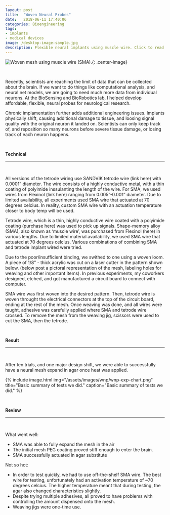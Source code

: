 ```yaml
---
layout: post
title:  "Woven Neural Probes"
date:   2018-06-11 17:40:06
categories: Bioengineering
tags:
- implants
- medical devices
image: /desktop-image-sample.jpg
description: Flexible neural implants using muscle wire. Click to read more.  
---
```


![Woven mesh using muscle wire (SMA).](/assets/images/desktop-image-sample.jpg "Mesh before coated in PEG."){: .center-image}

<br>

Recently, scientists are reaching the limit of data that can be collected about the brain. If we want to do things like computational analysis, and neural net models, we are going to need much more data from individual neurons. At the BioSensing and BioRobotics lab, I helped develop affordable, flexible, neural probes for neurological research.

Chronic implamentation further adds additional engineering issues. Implants physically shift, causing additional damage to tissue, and loosing signal quality with the original neuron it landed on. Scientists can only keep track of, and reposition so many neurons before severe tissue damage, or losing track of each neuron happens.

<br>

**Technical** 

---

<br>

All versions of the tetrode wiring use SANDVIK tetrode wire (link here) with 0.0001” diameter. The wire consists of a highly conductive metal, with a thin coating of polyimide inssulanting the length of the wire. For SMA, we used wires from Flexinol (link here) ranging from 0.005”-0.001” diameter. Due to limited availability, all experiments used SMA wire that actuated at 70 degrees celcius. In reality, custom SMA wire with an actuation temperature closer to body temp will be used.

Tetrode wire, which is a thin, highly conductive wire coated with a polyimide coating (purchase here) was used to pick up signals. Shape-memory alloy (SMA), also known as ‘muscle wire’, was purchased from Flexinol (here) in various lengths. Due to limited material availability, we used SMA wire that actuated at 70 degrees celcius. Various combinations of combining SMA and tetrode implant wired were tried.

Due to the poor/insufficient binding, we swithed to one using a woven loom. A piece of 1/8” - thick acrylic was cut on a laser cutter in the pattern shown below. (below post a pictoral representation of the mesh, labeling holes for weaving and other important items). In previous experiments, my coworkers designed, etched, and got manufactured a circuit board to connect with computer.

SMA wire was first woven into the desired pattern. Then, tetrode wire is woven throught the electrical connectors at the top of the circuit board, ending at the rest of the mesh. Once weaving was done, and all wires were taught, adhesive was carefully applied where SMA and tetrode wire crossed. To remove the mesh from the weaving jig, scissors were used to cut the SMA, then the tetrode.

<br>

**Result**

---

<br>

After ten trials, and one major design shift, we were able to successfully have a neural mesh expand in agar once heat was applied.

{% include image.html
            img="/assets/images/wnp/wnp-exp-chart.png"
            title="Basic summary of tests we did."
            caption="Basic summary of tests we did." %}

<br>

**Review**

---

<br>

What went well:

- SMA was able to fully expand the mesh in the air
- The initial mesh PEG coating proved stiff enough to enter the brain.
- SMA successfully actuated in agar substitute

Not so hot:

- In order to test quickly, we had to use off-the-shelf SMA wire. The best wire for testing, unfortunately had an activation temperature of ~70 degrees celcius. The higher temperature meant that during testing, the agar also changed characteristics slightly.
- Despite trying multiple adhesives, all proved to have problems with controlling the amount dispensed onto the mesh. 
- Weaving jigs were one-time use. 